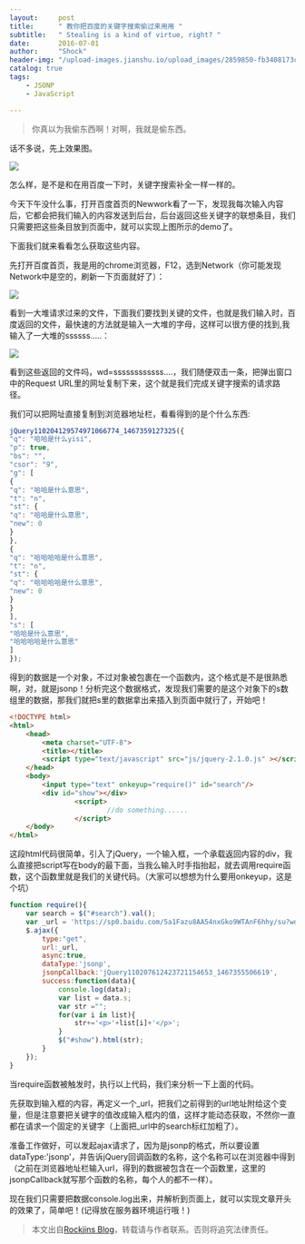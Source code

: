 ```yaml
---
layout:     post
title:      " 教你把百度的关键字搜索偷过来用用 "
subtitle:   " Stealing is a kind of virtue, right? "
date:       2016-07-01
author:     "Shock"
header-img: "/upload-images.jianshu.io/upload_images/2859850-fb3408173cb6cdd8.png?imageMogr2/auto-orient/strip%7CimageView2/2/w/1240"
catalog: true
tags:
    - JSONP
    - JavaScript

---
```


> 你真以为我偷东西啊！对啊，我就是偷东西。

话不多说，先上效果图。

![](http://images2015.cnblogs.com/blog/929120/201607/929120-20160701151650890-1741841284.gif)

怎么样，是不是和在用百度一下时，关键字搜索补全一样一样的。

今天下午没什么事，打开百度首页的Newwork看了一下，发现我每次输入内容后，它都会把我们输入的内容发送到后台，后台返回这些关键字的联想条目，我们只需要把这些条目放到页面中，就可以实现上图所示的demo了。

下面我们就来看看怎么获取这些内容。

先打开百度首页，我是用的chrome浏览器，F12，选到Network（你可能发现Network中是空的，刷新一下页面就好了）：

![](http://images2015.cnblogs.com/blog/929120/201607/929120-20160701154248640-1892689881.png)

看到一大堆请求过来的文件，下面我们要找到关键的文件，也就是我们输入时，百度返回的文件，最快速的方法就是输入一大堆的字母，这样可以很方便的找到,我输入了一大堆的ssssss.....：

![](http://images2015.cnblogs.com/blog/929120/201607/929120-20160701154606359-1163344681.png)

看到这些返回的文件吗，wd=ssssssssssss....，我们随便双击一条，把弹出窗口中的Request URL里的网址复制下来，这个就是我们完成关键字搜索的请求路径。

我们可以把网址直接复制到浏览器地址栏，看看得到的是个什么东西:

``` javascript
jQuery110204129574971066774_1467359127325({
"q": "哈哈是什么yisi",
"p": true,
"bs": "",
"csor": "9",
"g": [
{
"q": "哈哈是什么意思",
"t": "n",
"st": {
"q": "哈哈是什么意思",
"new": 0
}
},
{
"q": "哈哈哈哈是什么意思",
"t": "n",
"st": {
"q": "哈哈哈哈是什么意思",
"new": 0
}
}
],
"s": [
"哈哈是什么意思",
"哈哈哈哈是什么意思"
]
});
```

得到的数据是一个对象，不过对象被包裹在一个函数内，这个格式是不是很熟悉啊，对，就是jsonp！分析完这个数据格式，发现我们需要的是这个对象下的s数组里的数据，那我们就把s里的数据拿出来插入到页面中就行了，开始吧！

```html
<!DOCTYPE html>
<html>
    <head>
        <meta charset="UTF-8">
        <title></title>
        <script type="text/javascript" src="js/jquery-2.1.0.js" ></script>
    </head>
    <body>
        <input type="text" onkeyup="require()" id="search"/>
        <div id="show"></div>
                <script>
                        //do something......
                </script>
    </body>
</html>
```

这段html代码很简单，引入了jQuery，一个输入框，一个承载返回内容的div，我么直接把script写在body的最下面，当我么输入时手指抬起，就去调用require函数，这个函数里就是我们的关键代码。（大家可以想想为什么要用onkeyup，这是个坑）

```javascript
function require(){
    var search = $("#search").val();
    var _url = 'https://sp0.baidu.com/5a1Fazu8AA54nxGko9WTAnF6hhy/su?wd='+search+'&json=1&p=3&sid=20144_1467_19033_20515_18240_17949_20388_20456_18133_17001_15202_11615&req=2&csor=2&pwd=s&cb=jQuery110207612423721154653_1467355506619&_=1467355506623';
    $.ajax({
        type:"get",
        url:_url,
        async:true,
        dataType:'jsonp',
        jsonpCallback:'jQuery110207612423721154653_1467355506619',
        success:function(data){
            console.log(data);
            var list = data.s;
            var str ="";
            for(var i in list){
                str+='<p>'+list[i]+'</p>';
            }
            $("#show").html(str);
        }
    });
}
```

当require函数被触发时，执行以上代码，我们来分析一下上面的代码。

先获取到输入框的内容，再定义一个_url，把我们之前得到的url地址附给这个变量，但是注意要把关键字的值改成输入框内的值，这样才能动态获取，不然你一直都在请求一个固定的关键字（上面把_url中的search标红加粗了）。

准备工作做好，可以发起ajax请求了，因为是jsonp的格式，所以要设置dataType:'jsonp'，并告诉jQuery回调函数的名称，这个名称可以在浏览器中得到（之前在浏览器地址栏输入url，得到的数据被包含在一个函数里，这里的jsonpCallback就写那个函数的名称，每个人的都不一样）。

现在我们只需要把数据console.log出来，并解析到页面上，就可以实现文章开头的效果了，简单吧！(记得放在服务器环境运行哦！)

> 本文出自[Rockjins Blog](https://rockjins.github.io)，转载请与作者联系。否则将追究法律责任。
